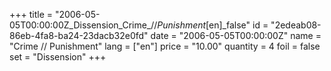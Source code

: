 +++
title = "2006-05-05T00:00:00Z_Dissension_Crime_//_Punishment_[en]_false"
id = "2edeab08-86eb-4fa8-ba24-23dacb32e0fd"
date = "2006-05-05T00:00:00Z"
name = "Crime // Punishment"
lang = ["en"]
price = "10.00"
quantity = 4
foil = false
set = "Dissension"
+++
